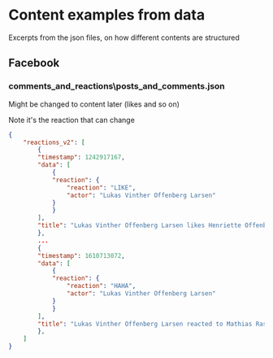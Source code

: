 # Content examples from data
Excerpts from the json files, on how different contents are structured

## Facebook

### comments_and_reactions\posts_and_comments.json
Might be changed to content later (likes and so on)

Note it's the reaction that can change
```json
{
    "reactions_v2": [
        {
        "timestamp": 1242917167,
        "data": [
            {
            "reaction": {
                "reaction": "LIKE",
                "actor": "Lukas Vinther Offenberg Larsen"
            }
            }
        ],
        "title": "Lukas Vinther Offenberg Larsen likes Henriette Offenberg's post."
        },
        ...
        {
        "timestamp": 1610713072,
        "data": [
            {
            "reaction": {
                "reaction": "HAHA",
                "actor": "Lukas Vinther Offenberg Larsen"
            }
            }
        ],
        "title": "Lukas Vinther Offenberg Larsen reacted to Mathias Rasmus Nielsen's comment."
        },
    ]
}
```
